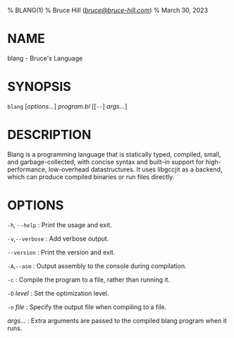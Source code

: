 % BLANG(1)
% Bruce Hill (*bruce@bruce-hill.com*)
% March 30, 2023

# NAME

blang - Bruce\'s Language

# SYNOPSIS

`blang` \[*options...*\] *program.bl* \[\[`--`\] *args...*\]

# DESCRIPTION

Blang is a programming language that is statically typed, compiled, small, and
garbage-collected, with concise syntax and built-in support for
high-performance, low-overhead datastructures. It uses libgccjit as a backend,
which can produce compiled binaries or run files directly.

# OPTIONS

`-h`, `--help`
: Print the usage and exit.

`-v`,`--verbose`
: Add verbose output.

`--version`
: Print the version and exit.

`-A`,`--asm`
: Output assembly to the console during compilation.

`-c`
: Compile the program to a file, rather than running it.

`-O` *level*
: Set the optimization level.

`-o` *file*
: Specify the output file when compiling to a file.

*args...*
: Extra arguments are passed to the compiled blang program when it runs.

